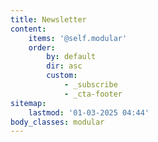 ```yaml
---
title: Newsletter
content:
    items: '@self.modular'
    order:
        by: default
        dir: asc
        custom:
            - _subscribe
            - _cta-footer
sitemap:
    lastmod: '01-03-2025 04:44'
body_classes: modular
---
```


